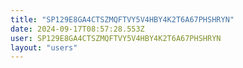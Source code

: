 ```yaml
---
title: "SP129E8GA4CTSZMQFTVY5V4HBY4K2T6A67PHSHRYN"
date: 2024-09-17T08:57:28.553Z
user: SP129E8GA4CTSZMQFTVY5V4HBY4K2T6A67PHSHRYN
layout: "users"
---
```

    